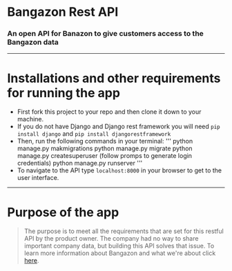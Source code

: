 # Bangazon Rest API
### An open API for Banazon to give customers access to the Bangazon data
---
# Installations and other requirements for running the app
* First fork this project to your repo and then clone it down to your machine. 
* If you do not have Django and Django rest framework you will need `pip install django` and `pip install djangorestframework`
* Then, run the following commands in your terminal:
'''
python manage.py makmigrations
python manage.py migrate
python manage.py createsuperuser (follow promps to generate login credentials)
python manage.py runserver
'''
* To navigate to the API type `localhost:8000` in your browser to get to the user interface.

---
# Purpose of the app

> The purpose is to meet all the requirements that are set for this restful API by the product owner. The company had no way to share important company data, but building this API solves that issue. To learn more information about Bangazon and what we're about click [here](http://bangazon.com/).
